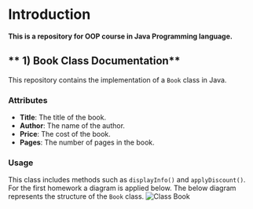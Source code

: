 # **Introduction**
**This is a repository for OOP course in Java Programming language.**
## ** 1) Book Class Documentation**
This repository contains the implementation of a `Book` class in Java.
### **Attributes**
- **Title**: The title of the book.
- **Author**: The name of the author.
- **Price**: The cost of the book.
- **Pages**: The number of pages in the book.
### **Usage**
This class includes methods such as `displayInfo()` and `applyDiscount()`.
For the first homework a diagram is applied below. The below diagram represents the structure of the `Book` class.
![Class Book](https://github.com/user-attachments/assets/e6c43ef5-5db5-4021-b3f4-d5541fe1b61b)

